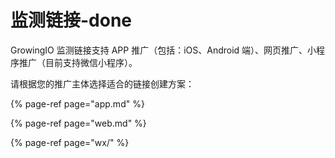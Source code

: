 # 监测链接-done

GrowingIO 监测链接支持 APP 推广（包括：iOS、Android 端）、网页推广、小程序推广（目前支持微信小程序）。

请根据您的推广主体选择适合的链接创建方案：

{% page-ref page="app.md" %}

{% page-ref page="web.md" %}

{% page-ref page="wx/" %}

